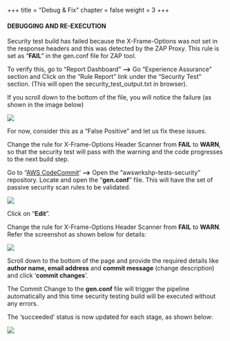 +++
title = "Debug & Fix"
chapter = false
weight = 3
+++



#### DEBUGGING AND RE-EXECUTION
Security test build has failed because the X-Frame-Options was not set in the response headers and this was detected by the ZAP Proxy. This rule is set as “**FAIL**” in the gen.conf file for ZAP tool.

To verify this, go to “Report Dashboard” **-->** Go “Experience Assurance” section and Click on the “Rule Report” link under the “Security Test” section. (This will open the security_test_output.txt in browser).

If you scroll down to the bottom of the file, you will notice the failure (as shown in the image below) 

![](/images/module4/debug-1.png)


For now, consider this as a “False Positive” and let us fix these issues. 


Change the rule for X-Frame-Options Header Scanner from **FAIL** to **WARN**, so that the security test will pass with the warning and the code progresses to the next build step.
  


Go to “[AWS CodeCommit](https://console.aws.amazon.com/codesuite/codecommit/home)’ **-->** Open the “awswrkshp-tests-security” repository. Locate and open the “**gen.conf**” file. This will have the set of passive security scan rules to be validated.

![](/images/module4/debug-2.png)

Click on “**Edit**”.

Change the rule for X-Frame-Options Header Scanner from **FAIL** to **WARN**. Refer the screenshot  as shown below for details:

![](/images/module4/debug-3.png)

Scroll down to the bottom of the page and provide the required details like **author name, email address** and **commit message** (change description) and click ‘**commit changes**’.

The Commit Change to the **gen.conf** file will trigger the pipeline automatically and this time security testing build will be executed without any errors.

The ‘succeeded’ status is now updated for each stage, as shown below:

![](/images/module4/debug-4.png)





